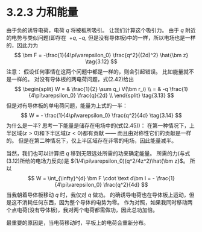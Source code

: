 # 3.2.3 力和能量

由于负的诱导电荷，电荷 $q$ 将被板所吸引。
让我们计算这个吸引力。
由于 $q$ 附近的电势与类似问题(即存在  $+q, -q$, 但是没有导体板)中的一样，所以电场也是一样的，因此力为
$$
  \bm F = -\frac{1}{4\pi\varepsilon_0} \frac{q^2}{(2d)^2} \hat{\bm z}
  \tag{3.12}
$$
注意：
假设任何事情在这两个问题中都是一样的，则会引起错误。
比如能量就不是一样的。
对没有导体板的两电荷问题，式(2.42)给出
$$
\begin{split}
  W
  = & \frac{1}{2} \sum q_i V(\bm r_i) \\
  = & -q \frac{1}{4\pi\varepsilon_0} \frac{q}{2d} \\
\end{split}
\tag{3.13}
$$
但是对有导体板的单电荷问题，能量为上式的一半：
$$
  W = - \frac{1}{4\pi\varepsilon_0} \frac{q^2}{4d}
  \tag{3.14}
$$
为什么是一半?
思考一下能量是储存在电场中的(式(2.45))：
在第一种情况下，上半区域($z>0$)和下半区域($z<0$)都有贡献 —— 而且由对称性它们的贡献是一样的。
但是在第二种情况下，仅上半区域存在非零的电场，因此能量减半。

当然，我们也可以计算把 $q$ 移到无限远处所需的功来确定能量。
所需的力(与式(3.12)所给的电场力反向)是 $(1/4\pi\varepsilon_0)(q^2/4z^2)\hat{\bm z}$。
所以
$$
  W = \int_{\infty}^{d} \bm F \cdot \text d\bm l
  = - \frac{1}{4\pi\varepsilon_0} \frac{q^2}{4d}
$$
当我朝着导体板移动 $q$ 时，我仅对 $q$ 做功。
的确诱导电荷也在导体板上运动，但是这不消耗任何东西，因为整个导体的电势为零。
作为对照，如果我同时移动两个点电荷(没有导体板)，我对两个电荷都需做功，因此总功加倍。

最重要的原因是，当电荷移动时，平板上的电荷会重新分布。
